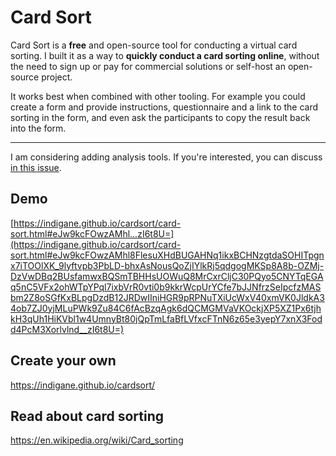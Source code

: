 # Card Sort

Card Sort is a **free** and open-source tool for conducting a virtual card sorting. I built it as a way to **quickly conduct a card sorting online**, without the need to sign up or pay for commercial solutions or self-host an open-source project.

It works best when combined with other tooling. For example you could create a form and provide instructions, questionnaire and a link to the card sorting in the form, and even ask the participants to copy the result back into the form.

-----

I am considering adding analysis tools. If you're interested, you can discuss [in this issue](https://github.com/indigane/cardsort/issues/2).

## Demo

[https://indigane.github.io/cardsort/card-sort.html#eJw9kcFOwzAMhl...zI6t8U=](https://indigane.github.io/cardsort/card-sort.html#eJw9kcFOwzAMhl8FlesuXHdBUGAHNq1ikxBCHNzgtdaSOHITpgnx7iTOOlXK_9lyftvpb3PbLD-bhxAsNousQoZjIYlkRj5qdgogMKSp8A8b-OZMj-DzVwDBq2BUsfamwxBQSmTBHHsUOWuQ8MrCxrCljC30PQyo5CNYTqEGAq5nC5VFx2ohWTpYPql7ixbVrR0vti0b9kkrWcpUrYCfe7bJJNfrzSeIpcfzMASbm2Z8oSGfKxBLpgDzdB12JRDwIIniHGR9pRPNuTXiUcWxV40xmVK0JldkA34ob7ZJ0yjMLuPWk9Zu84C6fAcBzqAgk6dQCMGMVaVKOckjXP5XZ1Px6tjhkH3qUh1HiKVbl1w4UmnyBt80jQpTmLfaBfLVfxcFTnN6z65e3yepY7xnX3Fodd4PcM3Xorlvlnd__zI6t8U=)

## Create your own

https://indigane.github.io/cardsort/

## Read about card sorting

https://en.wikipedia.org/wiki/Card_sorting

